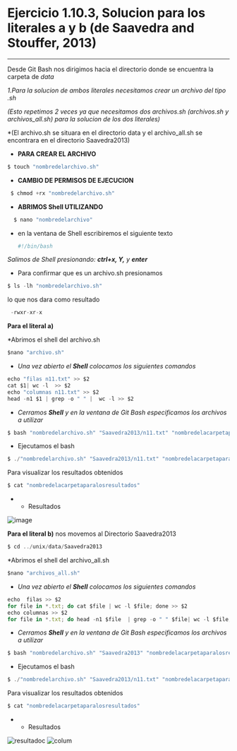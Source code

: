# Ejercicio 1.10.3, Solucion para los literales a y b (de Saavedra and Stouffer, 2013) # 
---
Desde Git Bash nos dirigimos hacia el directorio donde se encuentra la carpeta de *data*

*1.Para la solucion de ambos literales necesitamos crear un archivo del tipo .sh*

*(Esto repetimos 2 veces ya que necesitamos dos archivos.sh (archivos.sh y archivos_all.sh) para la solucion de los dos literales)*

*(El archivo.sh se situara en el directorio data y el archivo_all.sh se encontrara en el directorio Saavedra2013)

* **PARA CREAR EL ARCHIVO**
 
``` js
$ touch "nombredelarchivo.sh" 
```

* **CAMBIO DE PERMISOS DE EJECUCION**

``` js
 $ chmod +rx "nombredelarchivo.sh"
```

* **ABRIMOS Shell UTILIZANDO**

``` js
  $ nano "nombredelarchivo"
 ```
 - en la ventana de Shell escribiremos el siguiente texto
   
   ``` js
   #!/bin/bash
    ```
 *Salimos de Shell presionando: **ctrl+x, Y,** y **enter***
 
 * Para confirmar que es un archivo.sh presionamos 
 
 
 ``` js
 $ ls -lh "nombredelarchivo.sh"

 ``` 

lo que nos dara como resultado


 ``` js
  -rwxr-xr-x 
 ```
 
 **Para el literal a)**
 
 *Abrimos el shell del archivo.sh
 
 ``` js
 $nano "archivo.sh"
 ```
  
  * *Una vez abierto el **Shell** colocamos los siguientes comandos*
  
  ``` js
echo "filas n11.txt" >> $2 
cat $1| wc -l  >> $2
echo "columnas n11.txt" >> $2 
head -n1 $1 | grep -o " " |  wc -l >> $2
 ```
  
  * *Cerramos **Shell** y en la ventana de Git Bash especificamos los archivos a utilizar*
  
``` js
$ bash "nombredelarchivo.sh" "Saavedra2013/n11.txt" "nombredelacarpetaparalosresultados"
```
* Ejecutamos el bash
``` js
$ ./"nombredelarchivo.sh" "Saavedra2013/n11.txt" "nombredelacarpetaparalosresultados"
```
Para visualizar los resultados obtenidos
``` js
$ cat "nombredelacarpetaparalosresultados"
```

 
* - Resultados

![image](https://user-images.githubusercontent.com/95323235/145662439-7c6891b6-5fbc-4db2-aaa8-2ff14463fbaa.png)

 **Para el literal b)**
 nos movemos al Directorio Saavedra2013
 ``` js
 $ cd ../unix/data/Saavedra2013
 ```
 
  *Abrimos el shell del archivo_all.sh
 
 ``` js
 $nano "archivos_all.sh"
 ```
  
  * *Una vez abierto el **Shell** colocamos los siguientes comandos*
  
  ``` js
echo  filas >> $2
for file in *.txt; do cat $file | wc -l $file; done >> $2
echo columnas >> $2
for file in *.txt; do head -n1 $file  | grep -o " " $file| wc -l $file; done >> $2

 ```
  
  * *Cerramos **Shell** y en la ventana de Git Bash especificamos los archivos a utilizar*
  
``` js
$ bash "nombredelarchivo.sh" "Saavedra2013" "nombredelacarpetaparalosresultados"
```
* Ejecutamos el bash
``` js
$ ./"nombredelarchivo.sh" "Saavedra2013/n11.txt" "nombredelacarpetaparalosresultados"
```
Para visualizar los resultados obtenidos
``` js
$ cat "nombredelacarpetaparalosresultados"
```

* - Resultados

![resultadoc](https://user-images.githubusercontent.com/95323235/145664536-c7530bd7-6049-4c7d-9cba-83304ac61461.png)
![colum](https://user-images.githubusercontent.com/95323235/145664483-e199a967-35d0-4a3f-85e3-beb7f44552d4.png)



 
 



  

  
 
